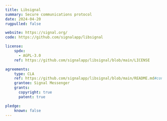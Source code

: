 ```yaml
---
title: Libsignal
summary: Secure communications protocol
date: 2024-04-20
rugpulled: false

website: https://signal.org/
code: https://github.com/signalapp/libsignal

license:
    spdx:
      - AGPL-3.0
    ref: https://github.com/signalapp/libsignal/blob/main/LICENSE

agreements:
    type: CLA
    ref: https://github.com/signalapp/libsignal/blob/main/README.md#contributions
    grantee: Signal Messenger
    grants:
      copyright: true
      patent: true

pledge:
    known: false
---
```

